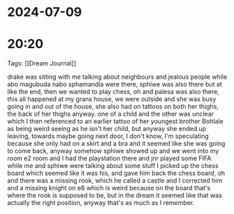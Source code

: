 
# 2024-07-09
# 20:20 

Tags: [[Dream Journal]]

drake was sitting with me talking about neighbours and jealous people while abo magubuda nabo sphamandla were there, sphiwe was also there but at like the end, then we wanted to play chess, oh and palesa was also there, this all happened at my grans house, we were outside and she was busy going in and out of the house, she also had on tattoos on both her thighs, the back of her thighs anyway. one of a child and the other was unclear which I then referenced to an earlier tattoo of her youngest brother Bohlale as being weird seeing as he isn't her child, but anyway she ended up leaving, towards maybe going next door, I don't know, I'm speculating because she only had on a skirt and a bra and it seemed like she was going to come back, anyway somehow sphiwe showed up and we went into my room e2 room and I had the playstation there and jnr played some FIFA while me and sphiwe were talking about some stuff I picked up the chess board which seemed like it was his, and gave him back the chess board, oh and there was a missing rook, which he called a castle and I corrected him and a missing knight on e8 which is weird because on the board that's where the rook is supposed to be, but in the dream it seemed like that was actually the right position, anyway that's as much as I remember.